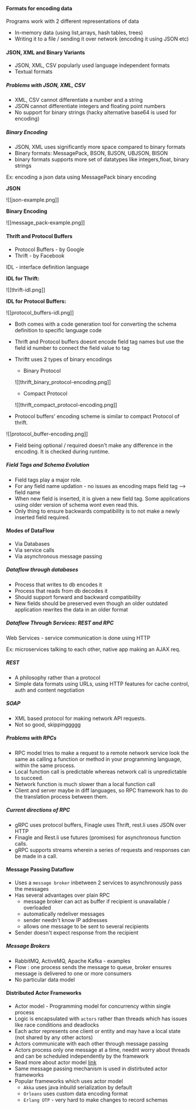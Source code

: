 #### Formats for encoding data
Programs work with 2 different representations of data
- In-memory data (using list,arrays, hash tables, trees)
- Writing it to a file / sending it over network (encoding it using JSON etc)

#### JSON, XML and Binary Variants
- JSON, XML, CSV popularly used language independent formats
- Textual formats

##### Problems with JSON, XML, CSV
- XML, CSV cannot differentiate a number and a string
- JSON cannot differentiate integers and floating point numbers
- No support for binary strings (hacky alternative base64 is used for encoding)

##### Binary Encoding
- JSON, XML uses significantly more space compared to binary formats
- Binary formats: MessagePack, BSON, BJSON, UBJSON, BISON
- binary formats supports more set of datatypes like integers,float, binary strings

Ex: encoding a json data using MessagePack binary encoding

__JSON__

![[json-example.png]]

__Binary Encoding__

![[message_pack-example.png]]

#### Thrift and Protocol Buffers
- Protocol Buffers - by Google
- Thrift - by Facebook

IDL - interface definition language

__IDL for Thrift:__

![[thrift-idl.png]]

__IDL for Protocol Buffers:__

![[protocol_buffers-idl.png]]

- Both comes with a code generation tool for converting the schema definition to specific language code
- Thrift and Protocol buffers doesnt encode field tag names but use the field id number to connect the field value to tag
- Thriftt uses 2 types of binary encodings
     - Binary Protocol
    
     ![[thrift_binary_protocol-encoding.png]]
     - Compact Protocol
    
     ![[thrift_compact_protocol-encoding.png]]
- Protocol buffers' encoding scheme is similar to compact Protocol of thrift. 

![[protocol_buffer-encoding.png]]

- Field being optional / required doesn't make any difference in the encoding. It is checked during runtime.

##### Field Tags and Schema Evolution
- Field tags play a major role.
- For any field name updation - no issues as encoding maps field tag --> field name
- When new field is inserted, it is given a new field tag. Some applications using older version of schema wont even read this.
- Only thing to ensure backwards compatibility is to not make a newly inserted field required.

#### Modes of DataFlow
- Via Databases
- Via service calls
- Via asynchronous message passing

##### Dataflow through databases
- Process that writes to db encodes it
- Process that reads from db decodes it
- Should support forward and backward compatibility
- New fields should be preserved even though an older outdated application rewrites the data in an older format

##### Dataflow Through Services: REST and RPC
Web Services - service communication is done using HTTP

Ex: microservices talking to each other, native app making an AJAX req.

##### REST
- A philosophy rather than a protocol
- Simple data formats using URLs, using HTTP features for cache control, auth and content negotiation

##### SOAP
- XML based protocol for making network API requests.
- Not so good, skippinggggg

##### Problems with RPCs
- RPC model tries to make a request to a remote network service look the same as calling a function or method in your programming language, within the same process.
- Local function call is predictable whereas network call is unpredictable to succeed.
- Network function is much slower than a local function call
- Client and server maybe in diff languages, so RPC framework has to do the translation process between them.

##### Current directions of RPC
- gRPC uses protocol buffers, Finagle uses Thrift, rest.li uses JSON over HTTP
- Finagle and Rest.li use futures (promises) for asynchronous function calls.
- gRPC supports streams wherein a series of requests and responses can be made in a call.

#### Message Passing Dataflow
- Uses a `message broker` inbetween 2 services to asynchronously pass the messages
- Has several advantages over plain RPC
	- message broker can act as buffer if recipient is unavailable / overloaded
	- automatically redeliver messages
	- sender needn't know IP addresses
	- allows one message to be sent to several recipients
- Sender doesn't expect response from the recipient

##### Message Brokers
- RabbitMQ, ActiveMQ, Apache Kafka - examples
- Flow : one process sends the message to queue, broker ensures message is delivered to one or more consumers
- No particular data model

#### Distributed Actor Frameworks
- Actor model - Programming model for concurrency within single process
- Logic is encapsulated with `actors` rather than threads which has issues like race conditions and deadlocks
- Each actor represents one client or entity and may have a local state (not shared by any other actors)
- Actors communicate with each other through message passing
- Actors process only one message at a time, neednt worry about threads and can be scheduled independently by the framework
- Read more about actor model [link](https://mattferderer.com/what-is-the-actor-model-and-when-should-you-use-it)
- Same message passing mechanism is used in distirbuted actor frameworks
- Popular frameworks which uses actor model
	- `Akka` uses java inbuild serialization by default
	- `Orleans` uses custom data encoding format
	- `Erlang OTP` - very hard to make changes to record schemas